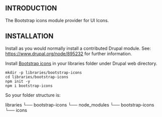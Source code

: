 ## INTRODUCTION

The Bootstrap icons module provider for UI Icons.

## INSTALLATION

Install as you would normally install a contributed Drupal module.
See: https://www.drupal.org/node/895232 for further information.

Install [Bootstrap icons](https://icons.getbootstrap.com) in your libraries folder under Drupal web directory.

```shell
mkdir -p libraries/bootstrap-icons
cd libraries/bootstrap-icons
npm init -y
npm i bootstrap-icons
```

So your folder structure is:

libraries
  └── bootstrap-icons
      └── node_modules
          └── bootstrap-icons
              └── icons
